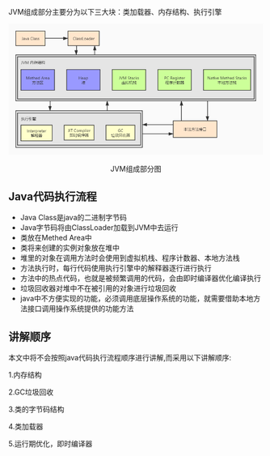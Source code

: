 JVM组成部分主要分为以下三大块：类加载器、内存结构、执行引擎

![](./media/java_specification.jpg)

<center>JVM组成部分图</center>

## Java代码执行流程

- Java Class是java的二进制字节码
- Java字节码将由ClassLoader加载到JVM中去运行
- 类放在Methed Area中
- 类将来创建的实例对象放在堆中
- 堆里的对象在调用方法时会使用到虚拟机栈、程序计数器、本地方法栈
- 方法执行时，每行代码使用执行引擎中的解释器逐行进行执行
- 方法中的热点代码，也就是被频繁调用的代码，会由即时编译器优化编译执行
- 垃圾回收器对堆中不在被引用的对象进行垃圾回收
- java中不方便实现的功能，必须调用底层操作系统的功能，就需要借助本地方法接口调用操作系统提供的功能方法

## 讲解顺序

本文中将不会按照java代码执行流程顺序进行讲解,而采用以下讲解顺序:

1.内存结构

2.GC垃圾回收

3.类的字节码结构

4.类加载器

5.运行期优化，即时编译器